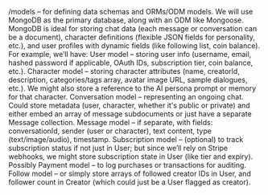 /models – for defining data schemas and ORMs/ODM models. We will use MongoDB as the primary database, along with an ODM like Mongoose. MongoDB is ideal for storing chat data (each message or conversation can be a document), character definitions (flexible JSON fields for personality, etc.), and user profiles with dynamic fields (like following list, coin balance). For example, we’ll have:
User model – storing user info (username, email, hashed password if applicable, OAuth IDs, subscription tier, coin balance, etc.).
Character model – storing character attributes (name, creatorId, description, categories/tags array, avatar image URL, sample dialogues, etc.). We might also store a reference to the AI persona prompt or memory for that character.
Conversation model – representing an ongoing chat. Could store metadata (user, character, whether it's public or private) and either embed an array of message subdocuments or just have a separate Message collection.
Message model – if separate, with fields: conversationId, sender (user or character), text content, type (text/image/audio), timestamp.
Subscription model – (optional) to track subscription status if not just in User; but since we’ll rely on Stripe webhooks, we might store subscription state in User (like tier and expiry).
Possibly Payment model – to log purchases or transactions for auditing.
Follow model – or simply store arrays of followed creator IDs in User, and follower count in Creator (which could just be a User flagged as creator).